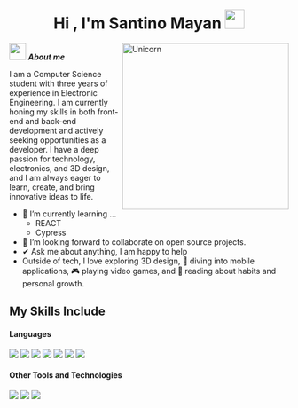 <h1 align="center"><b>Hi , I'm Santino Mayan </b><img src="https://media.giphy.com/media/hvRJCLFzcasrR4ia7z/giphy.gif" width="35"></h1>
<!--  -->
<img align="right" width=300px alt="Unicorn" src="https://media3.giphy.com/media/v1.Y2lkPTc5MGI3NjExZDJkMWJ6MDlpNzZwNHA3ajR3ZG81N3pkOHQwdDhzbmIybDEwenBhayZlcD12MV9pbnRlcm5hbF9naWZfYnlfaWQmY3Q9Zw/dRvEZLV0ORAmHT1L5u/giphy.webp" />

<img src="https://media0.giphy.com/media/v1.Y2lkPTc5MGI3NjExY2VoNW96d3BwZzdibWJ2ZHBzM2hwZTNvcTVzNjNyb2hld3drM2oxMyZlcD12MV9pbnRlcm5hbF9naWZfYnlfaWQmY3Q9Zw/tuCFp8rod0x3O/giphy.webp" width="30px">&nbsp;***About me***

I am a Computer Science student with three years of experience in Electronic Engineering. I am currently honing my skills in both front-end and back-end development and actively seeking opportunities as a developer. I have a deep passion for technology, electronics, and 3D design, and I am always eager to learn, create, and bring innovative ideas to life.
- 🌱 I’m currently learning ...
  - REACT
  - Cypress
- 👯 I’m looking forward to collaborate on open source projects.
- ✔ Ask me about anything, I am happy to help<br>
- Outside of tech, I love exploring 3D design, 📱 diving into mobile applications, 🎮 playing video games, and 📖 reading about habits and personal growth.

## My Skills Include

<h4> Languages </h4>
<span> 
  <img src="https://img.shields.io/badge/HTML5-E34F26?style=for-the-badge&logo=html5&logoColor=white">
  <img src="https://img.shields.io/badge/CSS3-1572B6?style=for-the-badge&logo=css3&logoColor=white">
  <img src="https://img.shields.io/badge/JavaScript-F7DF1E?style=for-the-badge&logo=javascript&logoColor=black">
  <img src="https://img.shields.io/badge/Java-ED8B00?style=for-the-badge&logo=java&logoColor=white">
  <img src="https://img.shields.io/badge/C-00599C?style=for-the-badge&logo=c&logoColor=white">
  <img src="https://img.shields.io/badge/python-3670A0?style=for-the-badge&logo=python&logoColor=ffdd54">
  <img src= "https://img.shields.io/badge/-Arduino-00979D?style=for-the-badge&logo=Arduino&logoColor=white">
 


</span>


<h4> Other Tools and Technologies </h4>
<span>
  <img src="https://img.shields.io/badge/Git-F05032?style=for-the-badge&logo=git&logoColor=white">
  <img src="https://img.shields.io/badge/Notion-%23000000.svg?style=for-the-badge&logo=notion&logoColor=white">
  <img src="https://img.shields.io/badge/MySQL-00000F?style=for-the-badge&logo=mysql&logoColor=white">


